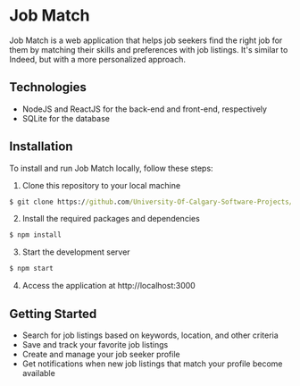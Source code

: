 # Job Match

Job Match is a web application that helps job seekers find the right job for them by matching their skills and preferences with job listings. It's similar to Indeed, but with a more personalized approach.

## Technologies

- NodeJS and ReactJS for the back-end and front-end, respectively
- SQLite for the database

## Installation

To install and run Job Match locally, follow these steps:

1. Clone this repository to your local machine

```cmd
$ git clone https://github.com/University-Of-Calgary-Software-Projects/job-match-web-app
```

2. Install the required packages and dependencies

```cmd
$ npm install
```

3. Start the development server

```cmd
$ npm start
```

4. Access the application at http://localhost:3000

## Getting Started

* Search for job listings based on keywords, location, and other criteria
* Save and track your favorite job listings
* Create and manage your job seeker profile
* Get notifications when new job listings that match your profile become available
